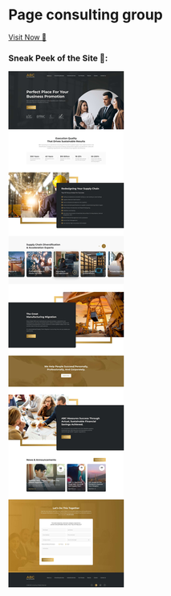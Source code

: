 <h1> Page consulting group</h1>
<a href="https://lenosta25.github.io/page_consulting_group/">Visit Now 🚀</a>
<h3>Sneak Peek of the Site 🤗:</h3>
<img src="./img/screenshots/screenshot.jpg">

